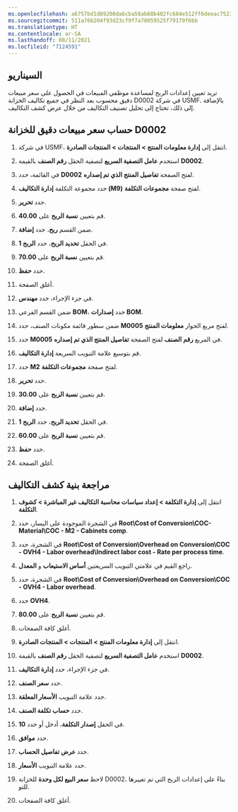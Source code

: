 ```yaml
---
ms.openlocfilehash: a6757bd1d89200da6cba58ab68b402fc684e512ff6deeac7523ace68580ec74f
ms.sourcegitcommit: 511a76b204f93d23cf9f7a70059525f79170f6bb
ms.translationtype: HT
ms.contentlocale: ar-SA
ms.lasthandoff: 08/11/2021
ms.locfileid: "7124591"
---
```

## <a name="scenario"></a>السيناريو
تريد تعيين إعدادات الربح لمساعدة موظفي المبيعات في الحصول على سعر مبيعات دقيق محسوب بعد النظر في جميع تكاليف الخزانة D0002 في شركة USMF. بالإضافة إلى ذلك، تحتاج إلى تحليل تصنيف التكاليف من خلال عرض كشف التكاليف.

 

## <a name="calculate-an-accurate-sales-price-for-the-d0002-cabinet"></a>حساب سعر مبيعات دقيق للخزانة D0002

1.  في شركة USMF، انتقل إلى **إدارة معلومات المنتج > المنتجات > المنتجات الصادرة**.

2.  استخدم **عامل التصفية السريع** لتصفية الحقل **رقم الصنف** بالقيمة **D0002**.

3.  في القائمة، حدد **D0002** لفتح الصفحة **تفاصيل المنتج الذي تم إصداره**.
 

5.  حدد مجموعة التكلفة **إدارة التكاليف (M9)** لفتح صفحة **مجموعات التكلفة**.

6.  حدد **تحرير**.

7.  قم بتعيين **نسبة الربح** على **40.00**.

8.  ضمن القسم **ربح**، حدد **إضافة**.

9.  في الحقل **تحديد الربح**، حدد **الربح 1**.

10. قم بتعيين **نسبة الربح** على **70.00**.

11. حدد **حفظ**.

12. أغلق الصفحة.

13. في جزء الإجراء، حدد **مهندس**.

14. ضمن القسم الفرعي **BOM**، حدد **إصدارات BOM**.

15. ضمن سطور قائمة مكونات الصنف، حدد **M0005** لفتح مربع الحوار **معلومات المنتج**.

16. حدد **M0005** في المربع **رقم الصنف** لفتح الصفحة **تفاصيل المنتج الذي تم إصداره**.

17. قم بتوسيع علامة التبويب السريعة **إدارة التكاليف**.

18. حدد **M2** لفتح صفحة **مجموعات التكلفة**.

19. حدد **تحرير**.

20. قم بتعيين **نسبة الربح** على **30.00**.

21. حدد **إضافة**.

22. في الحقل **تحديد الربح**، حدد **الربح 1**.

23. قم بتعيين **نسبة الربح** على **60.00**.

24. حدد **حفظ**.

25. أغلق الصفحة. 


## <a name="review-the-structure-of-the-costing-sheet"></a>مراجعة بنية كشف التكاليف

1. انتقل إلى **إدارة التكلفة > إعداد سياسات محاسبة التكاليف غير المباشرة > كشوف التكلفة**.

2. في الشجرة الموجودة على اليسار، حدد **Root\Cost of Conversion\COC-Material\COC - M2 - Cabinets comp**.

3. في الشجرة، حدد **Root\Cost of Conversion\Overhead on Conversion\COC - OVH4 - Labor overhead\Indirect labor cost - Rate per process time**.

4. راجع القيم في علامتي التبويب السريعتين **أساس الاستيعاب** و **المعدل**.

5. في الشجرة، حدد **Root\Cost of Conversion\Overhead on Conversion\COC - OVH4 - Labor overhead**.

6. حدد **OVH4**.

7. قم بتعيين **نسبة الربح** على **80.00**.

8. أغلق كافة الصفحات.

9. انتقل إلى **إدارة معلومات المنتج > المنتجات > المنتجات الصادرة**.

10. استخدم **عامل التصفية السريع** لتصفية الحقل **رقم الصنف** بالقيمة **D0002**.

11. في جزء الإجراء، حدد **إدارة التكاليف**.

12. حدد **سعر الصنف**.

13. حدد علامة التبويب **الأسعار المعلقة**.

14. حدد **حساب تكلفة الصنف**.

15. في الحقل **إصدار التكلفة**، أدخل أو حدد **10**.

16. حدد **موافق**.

17. حدد **عرض تفاصيل الحساب**.

18. حدد علامة التبويب **الأسعار**.

19. لاحظ **سعر البيع لكل وحدة** للخزانة D0002، بناءً على إعدادات الربح التي تم تغييرها للتو. 

20. أغلق كافة الصفحات.
